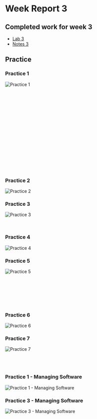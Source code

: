 # Week Report 3

## Completed work for week 3

- [Lab 3](../../labs/lab3/lab3.md)  
- [Notes 3](./../../notes/notes3/notes3.md)  

## Practice

### Practice 1  
![Practice 1](practice1.png)

</br></br></br></br></br></br></br></br></br></br></br></br></br></br></br>

### Practice 2  
![Practice 2](practice2.png)

### Practice 3  
![Practice 3](practice3.png)

</br>

### Practice 4  
![Practice 4](practice4.png)

### Practice 5  
![Practice 5](practice5.png)

</br></br></br></br></br>

### Practice 6  
![Practice 6](practice6.png)

### Practice 7  
![Practice 7](practice7.png)

</br></br>

### Practice 1 - Managing Software  
![Practice 1 - Managing Software](practiceSoft1.png)

### Practice 3 - Managing Software  
![Practice 3 - Managing Software](practiceSoft3.png)
